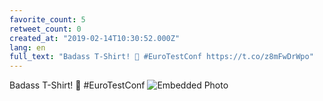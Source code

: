 ```yaml
---
favorite_count: 5
retweet_count: 0
created_at: "2019-02-14T10:30:52.000Z"
lang: en
full_text: "Badass T-Shirt! 🤘 #EuroTestConf https://t.co/z8mFwDrWpo"
---
```


Badass T-Shirt! 🤘 #EuroTestConf
![Embedded Photo](https://twitter-media-coderbyheart.s3.eu-north-1.amazonaws.com/1095993774076059648-DzXAhWyXQAAUFQa.jpg)

